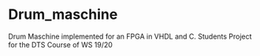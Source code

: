 # Drum_maschine
Drum Maschine implemented for an FPGA in VHDL and C. Students Project for the DTS Course of WS 19/20
